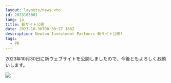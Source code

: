 ```yaml
---
layout: layouts/news.vto
id: 2023103001
lang: ja
title: 新サイト公開
date: 2023-10-30T00:30:27.166Z
description: Newton Investment Partners 新サイト公開!
tags:
  - PR
---
```

2023年10月30日に新ウェブサイトを公開しましたので、今後ともよろしくお願いします。

![](/assets/media/kylie-cogley-sakushima.jpg)